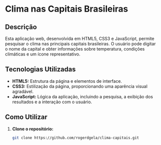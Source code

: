 # Clima nas Capitais Brasileiras

## Descrição
Esta aplicação web, desenvolvida em HTML5, CSS3 e JavaScript, permite pesquisar o clima nas principais capitais brasileiras. O usuário pode digitar o nome da capital e obter informações sobre temperatura, condições climáticas e um ícone representativo.

## Tecnologias Utilizadas
* **HTML5:** Estrutura da página e elementos de interface.
* **CSS3:** Estilização da página, proporcionando uma aparência visual agradável.
* **JavaScript:** Lógica da aplicação, incluindo a pesquisa, a exibição dos resultados e a interação com o usuário.

## Como Utilizar
1. **Clone o repositório:**
   ```bash
   git clone https://github.com/rogerdgela/clima-capitais.git